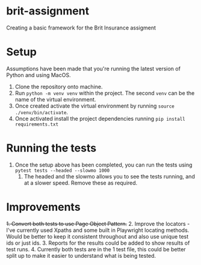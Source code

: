 # brit-assignment
 
Creating a basic framework for the Brit Insurance assigment


# Setup

Assumptions have been made that you're running the latest version of Python and using MacOS.

1. Clone the repository onto machine. 
2. Run `python -m venv venv` within the project. The second `venv` can be the name of the virtual environment. 
3. Once created activate the virtual environment by running `source ./venv/bin/activate`.
4. Once activated install the project dependencies running `pip install requirements.txt`

# Running the tests

1. Once the setup above has been completed, you can run the tests using `pytest tests --headed --slowmo 1000`
   1. The headed and the slowmo allows you to see the tests running, and at a slower speed. Remove these as required.


# Improvements

~~1. Convert both tests to use Page Object Pattern.~~
2. Improve the locators - I've currently used Xpaths and some built in Playwright locating methods. Would be better to keep it consistent throughout and also use unique test ids or just ids.
3. Reports for the results could be added to show results of test runs.
4. Currently both tests are in the 1 test file, this could be better split up to make it easier to understand what is being tested.